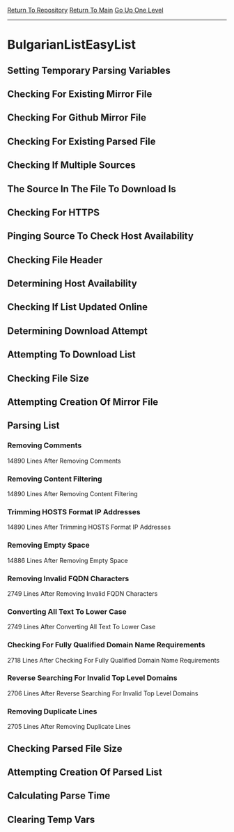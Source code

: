 [Return To Repository](https://github.com/deathbybandaid/piholeparser/)
[Return To Main](https://github.com/deathbybandaid/piholeparser/blob/master/RecentRunLogs/Mainlog.md)
[Go Up One Level](https://github.com/deathbybandaid/piholeparser/blob/master/RecentRunLogs/TopLevelScripts/30-Processing-External-Blacklists.md)
____________________________________
# BulgarianListEasyList
## Setting Temporary Parsing Variables
## Checking For Existing Mirror File
## Checking For Github Mirror File
## Checking For Existing Parsed File
## Checking If Multiple Sources
## The Source In The File To Download Is
## Checking For HTTPS
## Pinging Source To Check Host Availability
## Checking File Header
## Determining Host Availability
## Checking If List Updated Online
## Determining Download Attempt
## Attempting To Download List
## Checking File Size
## Attempting Creation Of Mirror File
## Parsing List
### Removing Comments
14890 Lines After Removing Comments
### Removing Content Filtering
14890 Lines After Removing Content Filtering
### Trimming HOSTS Format IP Addresses
14890 Lines After Trimming HOSTS Format IP Addresses
### Removing Empty Space
14886 Lines After Removing Empty Space
### Removing Invalid FQDN Characters
2749 Lines After Removing Invalid FQDN Characters
### Converting All Text To Lower Case
2749 Lines After Converting All Text To Lower Case
### Checking For Fully Qualified Domain Name Requirements
2718 Lines After Checking For Fully Qualified Domain Name Requirements
### Reverse Searching For Invalid Top Level Domains
2706 Lines After Reverse Searching For Invalid Top Level Domains
### Removing Duplicate Lines
2705 Lines After Removing Duplicate Lines
## Checking Parsed File Size
## Attempting Creation Of Parsed List
## Calculating Parse Time
## Clearing Temp Vars
